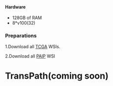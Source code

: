 

#### Hardware

* 128GB of RAM
* 8*v100(32)

### Preparations
1.Download all [TCGA](https://portal.gdc.cancer.gov/projects?filters=%7B%22op%22%3A%22and%22%2C%22content%22%3A%5B%7B%22op%22%3A%22in%22%2C%22content%22%3A%7B%22field%22%3A%22projects.program.name%22%2C%22value%22%3A%5B%22TCGA%22%5D%7D%7D%5D%7D) WSIs.

2.Download all [PAIP](http://wisepaip.org/paip) WSI

# TransPath(coming soon)
